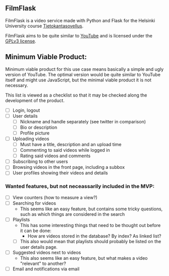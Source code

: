 
## FilmFlask
FilmFlask is a video service made with Python and Flask for the Helsinki
University course [Tietokantasovellus](https://hy-tsoha.github.io/materiaali/).

FilmFlask aims to be quite similar to [YouTube](https://www.youtube.com/) and is
licensed under the [GPLv3 license](./LICENSE).

## Minimum Viable Product:
Minimum viable product for this use case means basically a simple and ugly
version of YouTube. The optimal version would be quite similar to YouTube itself
and might use JavaScript, but the minimal viable product it is not necessary.

This list is viewed as a checklist so that it may be checked along the
development of the product.

- [ ] Login, logout
- [ ] User details
    - [ ] Nickname and handle separately (see twitter in comparison)
    - [ ] Bio or description
    - [ ] Profile picture
- [ ] Uploading videos
    - [ ] Must have a title, description and an upload time
    - [ ] Commenting to said videos while logged in
    - [ ] Rating said videos and comments
- [ ] Subscribing to other users
- [ ] Browsing videos in the front page, including a subbox
- [ ] User profiles showing their videos and details

### Wanted features, but not neceassarily included in the MVP:
- [ ] View counters (how to measure a view?)
- [ ] Searching for videos
    - This seems like an easy feature, but contains some tricky questions, such
      as which things are considered in the search
- [ ] Playlists
    - This has some interesting things that need to be thought out before it can
      be done:
        - How are videos stored in the database? By index? As linked list?
    - [ ] This also would mean that playlists should probably be listed on the user
      details page.
- [ ] Suggested videos next to videos
    - This also seems like an easy feature, but what makes a video "relevant" to
      another?
- [ ] Email and notifications via email